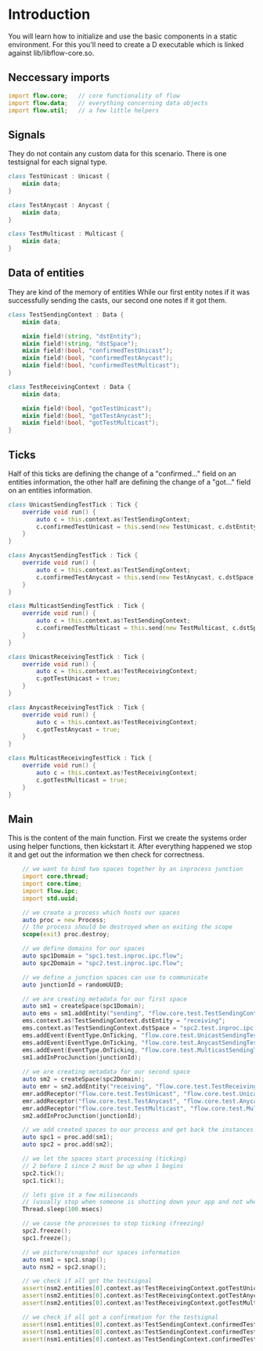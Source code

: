 # Introduction
You will learn how to initialize and use the basic components in a static environment.
For this you'll need to create a D executable which is linked against lib/libflow-core.so.

## Neccessary imports
```D
import flow.core;   // core functionality of flow
import flow.data;   // everything concerning data objects
import flow.util;   // a few little helpers
```

## Signals
They do not contain any custom data for this scenario.
There is one testsignal for each signal type.
```D
class TestUnicast : Unicast {
    mixin data;
}

class TestAnycast : Anycast {
    mixin data;
}

class TestMulticast : Multicast {
    mixin data;
}
```

## Data of entities
They are kind of the memory of entities
While our first entity notes if it was successfully sending the casts, our second one notes if it got them.
```D
class TestSendingContext : Data {
    mixin data;

    mixin field!(string, "dstEntity");
    mixin field!(string, "dstSpace");
    mixin field!(bool, "confirmedTestUnicast");
    mixin field!(bool, "confirmedTestAnycast");
    mixin field!(bool, "confirmedTestMulticast");
}

class TestReceivingContext : Data {
    mixin data;

    mixin field!(bool, "gotTestUnicast");
    mixin field!(bool, "gotTestAnycast");
    mixin field!(bool, "gotTestMulticast");
}
```

## Ticks
Half of this ticks are defining the change of a "confirmed..." field on an entities information,
the other half are defining the change of a "got..." field on an entities information.
```D
class UnicastSendingTestTick : Tick {
    override void run() {
        auto c = this.context.as!TestSendingContext;
        c.confirmedTestUnicast = this.send(new TestUnicast, c.dstEntity, c.dstSpace);
    }
}

class AnycastSendingTestTick : Tick {
    override void run() {
        auto c = this.context.as!TestSendingContext;
        c.confirmedTestAnycast = this.send(new TestAnycast, c.dstSpace);
    }
}

class MulticastSendingTestTick : Tick {
    override void run() {
        auto c = this.context.as!TestSendingContext;
        c.confirmedTestMulticast = this.send(new TestMulticast, c.dstSpace);
    }
}

class UnicastReceivingTestTick : Tick {
    override void run() {
        auto c = this.context.as!TestReceivingContext;
        c.gotTestUnicast = true;
    }
}

class AnycastReceivingTestTick : Tick {
    override void run() {
        auto c = this.context.as!TestReceivingContext;
        c.gotTestAnycast = true;
    }
}

class MulticastReceivingTestTick : Tick {
    override void run() {
        auto c = this.context.as!TestReceivingContext;
        c.gotTestMulticast = true;
    }
}
```

## Main
This is the content of the main function.
First we create the systems order using helper functions, then kickstart it.
After everything happened we stop it and get out the information we then check for correctness.

```D
    // we want to bind two spaces together by an inprocess junction
    import core.thread;
    import core.time;
    import flow.ipc;
    import std.uuid;

    // we create a process which hosts our spaces
    auto proc = new Process;
    // the process should be destroyed when on exiting the scope
    scope(exit) proc.destroy;

    // we define domains for our spaces
    auto spc1Domain = "spc1.test.inproc.ipc.flow";
    auto spc2Domain = "spc2.test.inproc.ipc.flow";

    // we define a junction spaces can use to communicate
    auto junctionId = randomUUID;

    // we are creating metadata for our first space
    auto sm1 = createSpace(spc1Domain);
    auto ems = sm1.addEntity("sending", "flow.core.test.TestSendingContext");
    ems.context.as!TestSendingContext.dstEntity = "receiving";
    ems.context.as!TestSendingContext.dstSpace = "spc2.test.inproc.ipc.flow";
    ems.addEvent(EventType.OnTicking, "flow.core.test.UnicastSendingTestTick");
    ems.addEvent(EventType.OnTicking, "flow.core.test.AnycastSendingTestTick");
    ems.addEvent(EventType.OnTicking, "flow.core.test.MulticastSendingTestTick");
    sm1.addInProcJunction(junctionId);
    
    // we are creating metadata for our second space
    auto sm2 = createSpace(spc2Domain);
    auto emr = sm2.addEntity("receiving", "flow.core.test.TestReceivingContext");
    emr.addReceptor("flow.core.test.TestUnicast", "flow.core.test.UnicastReceivingTestTick");
    emr.addReceptor("flow.core.test.TestAnycast", "flow.core.test.AnycastReceivingTestTick");
    emr.addReceptor("flow.core.test.TestMulticast", "flow.core.test.MulticastReceivingTestTick");
    sm2.addInProcJunction(junctionId);

    // we add created spaces to our process and get back the instances
    auto spc1 = proc.add(sm1);
    auto spc2 = proc.add(sm2);

    // we let the spaces start processing (ticking)
    // 2 before 1 since 2 must be up when 1 begins
    spc2.tick();
    spc1.tick();

    // lets give it a few miliseconds
    // (usually stop when someone is shutting down your app and not when something happened)
    Thread.sleep(100.msecs)

    // we cause the processes to stop ticking (freezing)
    spc2.freeze();
    spc1.freeze();

    // we picture/snapshot our spaces information
    auto nsm1 = spc1.snap();
    auto nsm2 = spc2.snap();

    // we check if all got the testsignal
    assert(nsm2.entities[0].context.as!TestReceivingContext.gotTestUnicast, "didn't get test unicast");
    assert(nsm2.entities[0].context.as!TestReceivingContext.gotTestAnycast, "didn't get test anycast");
    assert(nsm2.entities[0].context.as!TestReceivingContext.gotTestMulticast, "didn't get test multicast");

    // we check if all got a confirmation for the testsignal
    assert(nsm1.entities[0].context.as!TestSendingContext.confirmedTestUnicast, "didn't confirmed test unicast");
    assert(nsm1.entities[0].context.as!TestSendingContext.confirmedTestAnycast, "didn't confirmed test anycast");
    assert(nsm1.entities[0].context.as!TestSendingContext.confirmedTestMulticast, "didn't confirmed test multicast");
```